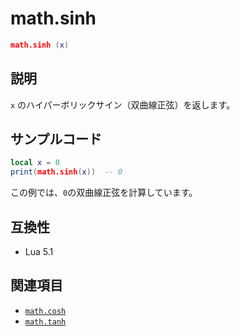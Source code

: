 # math.sinh

```lua
math.sinh (x)
```

## 説明

`x` のハイパーボリックサイン（双曲線正弦）を返します。

## サンプルコード

```lua
local x = 0
print(math.sinh(x))  -- 0
```

この例では、`0`の双曲線正弦を計算しています。

## 互換性

- Lua 5.1

## 関連項目

- [`math.cosh`](cosh.md)
- [`math.tanh`](tanh.md)